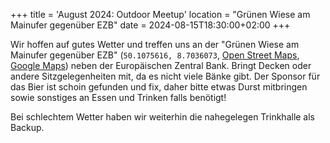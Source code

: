 +++
title = 'August 2024: Outdoor Meetup'
location = "Grünen Wiese am Mainufer gegenüber EZB"
date = 2024-08-15T18:30:00+02:00
+++

Wir hoffen auf gutes Wetter und treffen uns an der "Grünen Wiese am Mainufer gegenüber EZB" (`50.1075616, 8.7036073`, [Open Street Maps](https://www.openstreetmap.org/node/1280070684), [Google Maps](https://www.google.com/maps/place/50%C2%B006'27.2%22N+8%C2%B042'13.0%22E/)) neben der Europäischen Zentral Bank. Bringt Decken oder andere Sitzgelegenheiten mit, da es nicht viele Bänke gibt. Der Sponsor für das Bier ist schoin gefunden und fix, daher bitte etwas Durst mitbringen sowie sonstiges an Essen und Trinken falls benötigt!

Bei schlechtem Wetter haben wir weiterhin die nahegelegen Trinkhalle als Backup.
